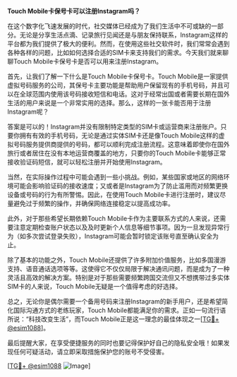 **Touch Mobile卡保号卡可以注册Instagram吗？**

在这个数字化飞速发展的时代，社交媒体已经成为了我们生活中不可或缺的一部分。无论是分享生活点滴、记录旅行见闻还是与朋友保持联系，Instagram这样的平台都为我们提供了极大的便利。然而，在使用这些社交软件时，我们常常会遇到各种各样的问题，比如如何选择合适的SIM卡来支持我们的需求。今天我们就来聊聊Touch Mobile卡保号卡是否可以用来注册Instagram。

首先，让我们了解一下什么是Touch Mobile卡保号卡。Touch Mobile是一家提供虚拟号码服务的公司，其保号卡主要功能是帮助用户保留现有的手机号码，并且可以在全球范围内使用该号码接收短信和电话。这对于经常出国或者需要长期在国外生活的用户来说是一个非常实用的选择。那么，这样的一张卡能否用于注册Instagram呢？

答案是可以的！Instagram并没有限制特定类型的SIM卡或运营商来注册账户。只要你拥有有效的手机号码，无论是通过实体SIM卡还是像Touch Mobile这样的虚拟号码服务提供商提供的号码，都可以顺利完成注册流程。这意味着即使你在国外旅行或者居住在没有本地运营商覆盖的地方，只要你的Touch Mobile卡能够正常接收验证码短信，就可以轻松注册并开始使用Instagram。

当然，在实际操作过程中可能会遇到一些小挑战。例如，某些国家或地区的网络环境可能会影响验证码的接收速度；又或者是Instagram为了防止滥用而对频繁更换设备或号码的行为有所警惕。因此，在使用Touch Mobile卡进行注册时，建议尽量避免过于频繁的操作，并确保网络连接稳定以提高成功率。

此外，对于那些希望长期依赖Touch Mobile卡作为主要联系方式的人来说，还需要注意定期检查账户状态以及及时更新个人信息等细节事项。因为一旦发现异常行为（如多次尝试登录失败），Instagram可能会暂时锁定该账号直至确认安全为止。

除了基本的功能之外，Touch Mobile还提供了许多附加价值服务，比如多国漫游支持、语音通话选项等等。这使得它不仅仅局限于解决通讯问题，而是成为了一种灵活且高效的解决方案。特别是对于那些需要频繁跨国交流但又不想携带过多实体SIM卡的人来说，Touch Mobile无疑是一个值得考虑的好选择。

总之，无论你是偶尔需要一个备用号码来注册Instagram的新手用户，还是希望简化国际沟通方式的老练玩家，Touch Mobile都能满足你的需求。正如一句流行语所说：“科技改变生活”，而Touch Mobile正是这一理念的最佳体现之一[[TG💪+ @esim1088](https://t.me/s/esim1088)]。

最后提醒大家，在享受便捷服务的同时也要记得保护好自己的隐私安全哦！如果发现任何可疑活动，请立即采取措施保护您的账号不受侵害。

[[TG💪+ @esim1088](https://t.me/s/esim1088) ![Image](https://i.postimg.cc/4NQfJmqS/Snipaste-2025-05-13-00-14-12.png)]